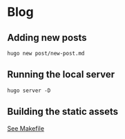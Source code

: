 # Blog

## Adding new posts

`hugo new post/new-post.md`

## Running the local server

`hugo server -D`

## Building the static assets

[See Makefile][1]

[1]: /Makefile
